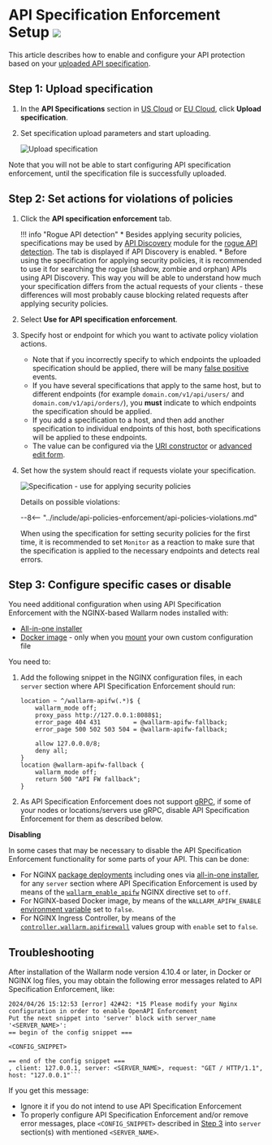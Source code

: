 [waf-mode-instr]:   ../admin-en/configure-wallarm-mode.md

# API Specification Enforcement Setup <a href="../../about-wallarm/subscription-plans/#waap-and-advanced-api-security"><img src="../../images/api-security-tag.svg" style="border: none;"></a>

This article describes how to enable and configure your API protection based on your [uploaded API specification](overview.md).

## Step 1: Upload specification

1. In the **API Specifications** section in [US Cloud](https://us1.my.wallarm.com/api-specifications/) or [EU Cloud](https://my.wallarm.com/api-specifications/), click **Upload specification**.
1. Set specification upload parameters and start uploading.

    ![Upload specification](../images/api-policies-enforcement/specificaton-upload.png)

Note that you will not be able to start configuring API specification enforcement, until the specification file is successfully uploaded.

## Step 2: Set actions for violations of policies

1. Click the **API specification enforcement** tab.

    !!! info "Rogue API detection"
        * Besides applying security policies, specifications may be used by [API Discovery](../api-discovery/overview.md) module for the [rogue API detection](../api-discovery/rogue-api.md). The tab is displayed if API Discovery is enabled.
        * Before using the specification for applying security policies, it is recommended to use it for searching the rogue (shadow, zombie and orphan) APIs using API Discovery. This way you will be able to understand how much your specification differs from the actual requests of your clients - these differences will most probably cause blocking related requests after applying security policies.

1. Select **Use for API specification enforcement**.
1. Specify host or endpoint for which you want to activate policy violation actions.

    * Note that if you incorrectly specify to which endpoints the uploaded specification should be applied, there will be many [false positive](../about-wallarm/protecting-against-attacks.md#false-positives) events.
    * If you have several specifications that apply to the same host, but to different endpoints (for example `domain.com/v1/api/users/` and `domain.com/v1/api/orders/`), you **must** indicate to which endpoints the specification should be applied.
    * If you add a specification to a host, and then add another specification to individual endpoints of this host, both specifications will be applied to these endpoints.
    * The value can be configured via the [URI constructor](../user-guides/rules/rules.md#uri-constructor) or [advanced edit form](../user-guides/rules/rules.md#advanced-edit-form).

1. Set how the system should react if requests violate your specification.

    ![Specification - use for applying security policies](../images/api-policies-enforcement/specification-use-for-api-policies-enforcement.png)

    Details on possible violations:

    --8<-- "../include/api-policies-enforcement/api-policies-violations.md"

    When using the specification for setting security policies for the first time, it is recommended to set `Monitor` as a reaction to make sure that the specification is applied to the necessary endpoints and detects real errors.

## Step 3: Configure specific cases or disable

You need additional configuration when using API Specification Enforcement with the NGINX-based Wallarm nodes installed with:

* [All-in-one installer](../installation/nginx/all-in-one.md)
* [Docker image](../admin-en/installation-docker-en.md) - only when you [mount](../admin-en/installation-docker-en.md#run-the-container-mounting-the-configuration-file) your own custom configuration file

You need to:

1. Add the following snippet in the NGINX configuration files, in each `server` section where API Specification Enforcement should run:

    ```
    location ~ ^/wallarm-apifw(.*)$ {
        wallarm_mode off;
        proxy_pass http://127.0.0.1:8088$1;
        error_page 404 431         = @wallarm-apifw-fallback;
        error_page 500 502 503 504 = @wallarm-apifw-fallback;
        
        allow 127.0.0.0/8;
        deny all;
    }
    location @wallarm-apifw-fallback {
        wallarm_mode off;
        return 500 "API FW fallback";
    }
    ```

1. As API Specification Enforcement does not support [gRPC](https://en.wikipedia.org/wiki/GRPC), if some of your nodes or locations/servers use gRPC, disable API Specification Enforcement for them as described below.

**Disabling**

In some cases that may be necessary to disable the API Specification Enforcement functionality for some parts of your API. This can be done:

* For NGINX [package deployments](../installation/supported-deployment-options.md#packages) including ones via [all-in-one installer](../installation/nginx/all-in-one.md), for any `server` section where API Specification Enforcement is used by means of the [`wallarm_enable_apifw`](../admin-en/configure-parameters-en.md#wallarm_enable_apifw) NGINX directive set to `off`.
* For NGINX-based Docker image, by means of the `WALLARM_APIFW_ENABLE` [environment variable](../admin-en/installation-docker-en.md#run-the-container-passing-the-environment-variables) set to `false`.
* For NGINX Ingress Controller, by means of the [`controller.wallarm.apifirewall`](../admin-en/configure-kubernetes-en.md#controllerwallarmapifirewall) values group with `enable` set to `false`.

## Troubleshooting

After installation of the Wallarm node version 4.10.4 or later, in Docker or NGINX log files, you may obtain the following error messages related to API Specification Enforcement, like:

```
2024/04/26 15:12:53 [error] 42#42: *15 Please modify your Nginx configuration in order to enable OpenAPI Enforcement
Put the next snippet into 'server' block with server_name '<SERVER_NAME>':
== begin of the config snippet ===

<CONFIG_SNIPPET>

== end of the config snippet ===
, client: 127.0.0.1, server: <SERVER_NAME>, request: "GET / HTTP/1.1", host: "127.0.0.1"```
```

If you get this message:

* Ignore it if you do not intend to use API Specification Enforcement
* To properly configure API Specification Enforcement and/or remove error messages, place `<CONFIG_SNIPPET>` described in [Step 3](#step-3-configure-specific-cases-or-disable) into `server` section(s) with mentioned `<SERVER_NAME>`.
